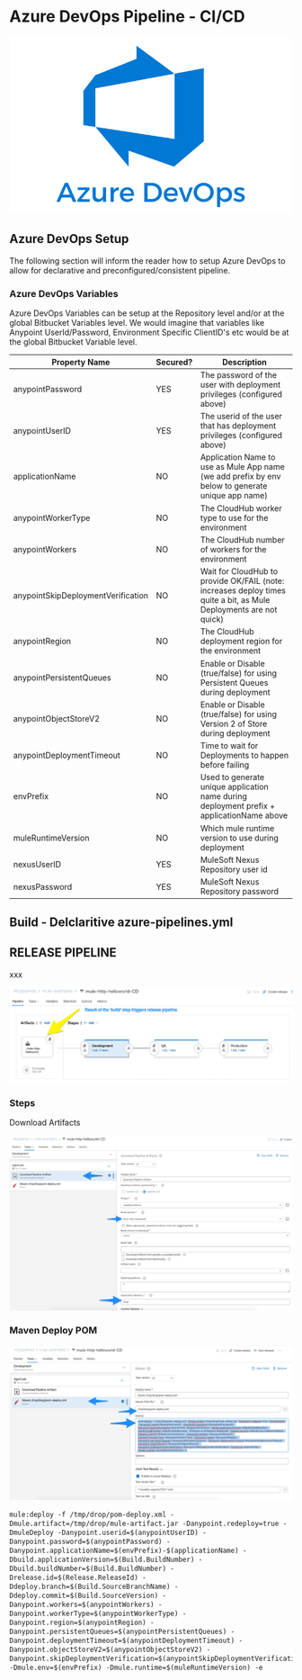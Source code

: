 # Azure DevOps Pipeline - CI/CD

![alt text](./images/azure_logo.png)
 
 ## Azure DevOps Setup
 
 The following section will inform the reader how to setup Azure DevOps to allow for declarative and preconfigured/consistent 
 pipeline.
 
 ### Azure DevOps Variables
 
 Azure DevOps Variables can be setup at the Repository level and/or at the global Bitbucket Variables level.  We would
 imagine that variables like Anypoint UserId/Password, Environment Specific ClientID's etc would be at the global
 Bitbucket Variable level.  
 
 |Property Name                     | Secured? | Description |
  |----------------------------------|----------|-------------|
  |anypointPassword                  | YES      | The password of the user with deployment privileges (configured above) | 
  |anypointUserID                    | YES      | The userid of the user that has deployment privileges (configured above) |
  |applicationName                   | NO       | Application Name to use as Mule App name (we add prefix by env below to generate unique app name) |
  |anypointWorkerType                | NO       | The CloudHub worker type to use for the environment |
  |anypointWorkers                   | NO       | The CloudHub number of workers for the environment |
  |anypointSkipDeploymentVerification| NO       | Wait for CloudHub to provide OK/FAIL (note: increases deploy times quite a bit, as Mule Deployments are not quick) |
  |anypointRegion                    | NO       | The CloudHub deployment region for the environment |
  |anypointPersistentQueues          | NO       | Enable or Disable (true/false) for using Persistent Queues during deployment |
  |anypointObjectStoreV2             | NO       | Enable or Disable (true/false) for using Version 2 of Store during deployment |
  |anypointDeploymentTimeout         | NO       | Time to wait for Deployments to happen before failing |
  |envPrefix                         | NO       | Used to generate unique application name during deployment prefix + applicationName above |
  |muleRuntimeVersion                | NO       | Which mule runtime version to use during deployment |
  |nexusUserID                       | YES      | MuleSoft Nexus Repository user id|
  |nexusPassword                     | YES      | MuleSoft Nexus Repository password|
 
 ## Build - Delclaritive azure-pipelines.yml
 
 
 ## RELEASE PIPELINE
 xxx
 
 ![alt text](./images/azure-release-pipeline.png)
 
 ### Steps
 
 Download Artifacts
 
 ![alt text](./images/azure-release-download-artifacts.png)
 
 ### Maven Deploy POM
 
 ![alt text](./images/azure-release-maven-pomdeploy.png)
 
 ```
 mule:deploy -f /tmp/drop/pom-deploy.xml -Dmule.artifact=/tmp/drop/mule-artifact.jar -Danypoint.redeploy=true -DmuleDeploy -Danypoint.userid=$(anypointUserID) -Danypoint.password=$(anypointPassword) -Danypoint.applicationName=$(envPrefix)-$(applicationName) -Dbuild.applicationVersion=$(Build.BuildNumber) -Dbuild.buildNumber=$(Build.BuildNumber) -Drelease.id=$(Release.ReleaseId) -Ddeploy.branch=$(Build.SourceBranchName) -Ddeploy.commit=$(Build.SourceVersion) -Danypoint.workers=$(anypointWorkers) -Danypoint.workerType=$(anypointWorkerType) -Danypoint.region=$(anypointRegion) -Danypoint.persistentQueues=$(anypointPersistentQueues) -Danypoint.deploymentTimeout=$(anypointDeploymentTimeout) -Danypoint.objectStoreV2=$(anypointObjectStoreV2) -Danypoint.skipDeploymentVerification=$(anypointSkipDeploymentVerification) -Dmule.env=$(envPrefix) -Dmule.runtime=$(muleRuntimeVersion) -e
```